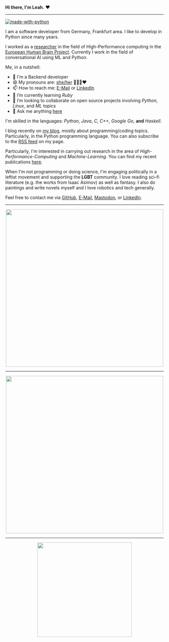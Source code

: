 <b>Hi there, I'm Leah.</b> ❤️

<hr />

[![made-with-python](https://img.shields.io/badge/Made%20with-Python-1f425f.svg)](https://github.com/evyli)

I am a software developer from Germany, Frankfurt area. I like to develop in Python since many years.

I worked as a [researcher](https://www.parallel.informatik.tu-darmstadt.de/) in the field of High-Performance computing in the [European Human Brain Project](https://www.humanbrainproject.eu/en/). Currently I work in the field of conversational AI using ML and Python.

Me, in a nutshell:
- 💼 I'm a Backend developer
- 😄 My pronouns are: [she/her](https://en.pronouns.page/she) 🏳‍🌈🌈❤️
- 📫 How to reach me: [E-Mail](mailto:leah.lackner+github@gmail.com) or [LinkedIn](https://www.linkedin.com/in/leah-lackner)
- 🌱 I’m currently learning _Ruby_
- 👯 I’m looking to collaborate on open source projects involving _Python_, _Linux_, and _ML_ topics
- 💬 Ask me anything [here](https://github.com/evyli/evyli/issues)

I'm skilled in the languages: *Python*, *Java*, *C*, *C++*, *Google Go*, **and** *Haskell*.

I blog recently on <a href="https://evyli.de">my blog</a>, mostly about programming/coding topics. Particularly, in the Python programming language. You can also subscribe to the [RSS feed](https://evyli.de/feed.xml) on my page.

Particularly, I'm interested in carrying out research in the area of *High-Performance-Computing* and *Machine-Learning*.
You can find my recent publications [here](https://evyli.de/resume#publications).

When I'm not programming or doing science, I'm engaging politically in a leftist movement and supporting the **LGBT** community.
I love reading sci-fi literature (e.g. the works from Isaac Asimov) as well as fantasy. I also do paintings and write novels myself and I love robotics and tech generally.

Feel free to contact me via [GitHub](https://github.com/evyli), [E-Mail](mailto:leah.lackner+github@gmail.com), [Mastodon](https://chaos.social/@nyshi), or [LinkedIn](https://www.linkedin.com/in/leah-lackner).

<hr/>

<p align="center">
<img src="https://github-readme-stats.vercel.app/api?username=evyli&hide=stars&show_icons=true&theme=synthwave" alt="" width="500"/>
</p>
  
<hr/>

<p align="center">
<img src="https://github-readme-stats.vercel.app/api/top-langs/?username=evyli&layout=compact" alt="" width="500"/>
</p>

<hr/>

<p align="center">
<img src="https://raw.githubusercontent.com/evyli/evyli/master/tagcloud.png" alt="" width="300"/>
</p>
